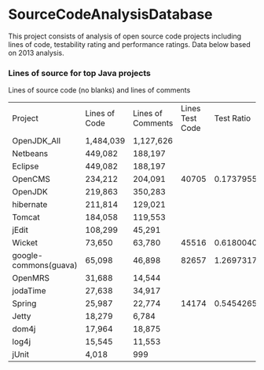 SourceCodeAnalysisDatabase
==========================

This project consists of analysis of open source code projects including lines of code, testability rating and performance ratings.  Data below based on 2013 analysis.

### Lines of source for top Java projects

Lines of source code (no blanks) and lines of comments


<table>
   <tr>
    <td>Project</td>
    <td>Lines of Code</td>
    <td>Lines of Comments</td>
    <td>Lines Test Code</td>
    <td>Test Ratio</td>
   </tr>
   <tr>
    <td>OpenJDK_All</td>    
    <td>1,484,039</td>      
    <td>1,127,626</td>      
   </tr>
   <tr>
        <td>Netbeans</td>       
        <td>449,082</td>    
        <td>188,197</td>    
   </tr>
   <tr>
            <td>Eclipse</td>    
            <td>449,082</td>    
            <td>188,197</td>    
   </tr>
   <tr>
                <td>OpenCMS</td>    
                <td>234,212</td>    
                <td>204,091</td>    
                <td>40705</td>  
                <td>0.173795536</td>
   </tr>
   <tr>
                <td>OpenJDK</td>    
                <td>219,863</td>    
                <td>350,283</td>    
   </tr>
   <tr>
                <td>hibernate</td>      
                <td>211,814</td>    
                <td>129,021</td>    
   </tr>
   <tr>
                <td>Tomcat</td>     
                <td>184,058</td>    
                <td>119,553</td>    
   </tr>
   <tr>
                   <td>jEdit</td>       
                   <td>108,299</td>     
                   <td>45,291</td>      
   </tr>
   <tr>
                   <td>Wicket</td>      
                   <td>73,650</td>      
                   <td>63,780</td>      
                   <td>45516</td>   
                   <td>0.618004073</td>
   </tr>
   <tr>
                   <td>google-commons(guava)</td>       
                   <td>65,098</td>      
                   <td>46,898</td>
           <td>82657</td>   
                   <td>1.269731789</td>
                   
   </tr>
   <tr>
                   <td>OpenMRS</td>     
                   <td>31,688</td>      
                   <td>14,544</td>      
   </tr>
   <tr>
                   <td>jodaTime</td>    
                   <td>27,638</td>      
                   <td>34,917</td>      
   </tr>
   <tr>
                      <td>Spring</td>       
                      <td>25,987</td>       
                      <td>22,774</td>  
                      <td>14174</td>    
                      <td>0.545426559</td>
   </tr>
   <tr>
                      <td>Jetty</td>    
                      <td>18,279</td>       
                      <td>6,784</td>    
   </tr>
   <tr>
                      <td>dom4j</td>    
                      <td>17,964</td>       
                      <td>18,875</td>       
   </tr>
   <tr>
                      <td>log4j</td>    
                      <td>15,545</td>       
                      <td>11,553</td>       
   </tr>
   <tr>
                      <td>jUnit</td>    
                      <td>4,018</td>    
                      <td>999</td>      
   </tr>
 </table>

